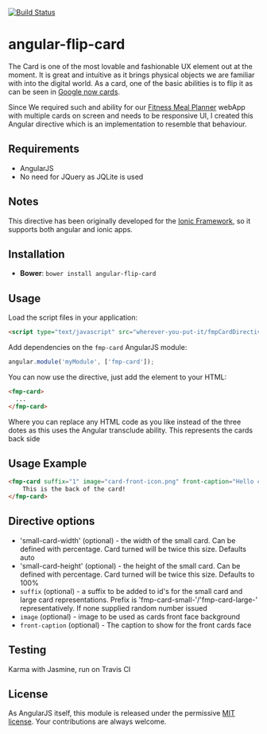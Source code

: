 [![Build Status](https://travis-ci.org/souly1/angular-flip-card.svg?branch=master)](https://travis-ci.org/souly1/angular-flip-card)

# angular-flip-card

The Card is one of the most lovable and fashionable UX element out at the moment. It is great and intuitive as it brings physical objects we are familiar with into the digital world. As a card, one of the basic abilities is to flip it as can be seen in [Google now cards](http://www.google.com/landing/now/#cards).

Since We required such and ability for our [Fitness Meal Planner](http://www.fitnessmealplanner.com) webApp with multiple cards on screen and needs to be responsive UI, I created this Angular directive which is an implementation to resemble that behaviour.

## Requirements

- AngularJS
- No need for JQuery as JQLite is used

## Notes

This directive has been originally developed for the [Ionic Framework](http://ionicframework.com), so it supports both angular and ionic apps.

## Installation

* **Bower**: `bower install angular-flip-card`

## Usage

Load the script files in your application:

```html
<script type="text/javascript" src="wherever-you-put-it/fmpCardDirective.js"></script>
```
Add dependencies on the `fmp-card` AngularJS module:

```javascript
angular.module('myModule', ['fmp-card']);
```
You can now use the directive, just add the element to your HTML:
```html
<fmp-card>
  ...
</fmp-card>
```
Where you can replace any HTML code as you like instead of the three dotes as this uses the Angular transclude ability. This represents the cards back side

## Usage Example

```html
<fmp-card suffix="1" image="card-front-icon.png" front-caption="Hello card front" small-card-height="100px" small-card-width="200px">
    This is the back of the card!
</fmp-card>
```

## Directive options

- 'small-card-width' (optional) - the width of the small card. Can be defined with percentage. Card turned will be twice this size. Defaults auto
- 'small-card-height' (optional) - the height of the small card. Can be defined with percentage. Card turned will be twice this size. Defaults to 100%
- `suffix` (optional) - a suffix to be added to id's for the small card and large card representations. Prefix is 'fmp-card-small-'/'fmp-card-large-' representatively. If none supplied random number issued
- `image` (optional) - image to be used as cards front face background
- `front-caption` (optional) - The caption to show for the front cards face

## Testing

Karma with Jasmine, run on Travis CI

## License

As AngularJS itself, this module is released under the permissive [MIT license](http://revolunet.mit-license.org). Your contributions are always welcome.